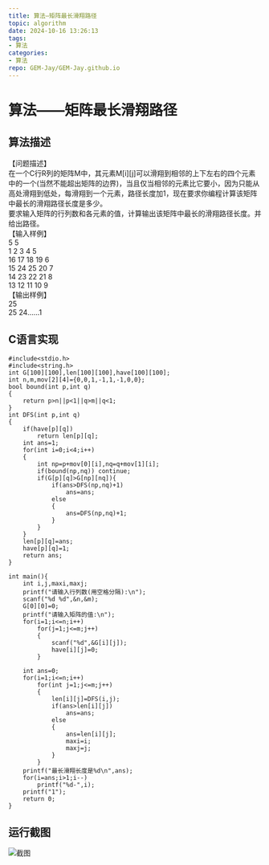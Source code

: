 ```yaml
---
title: 算法—矩阵最长滑翔路径
topic: algorithm
date: 2024-10-16 13:26:13
tags:
- 算法
categories: 
- 算法
repo: GEM-Jay/GEM-Jay.github.io
---
```


# 算法——矩阵最长滑翔路径

## 算法描述

【问题描述】  
在一个C行R列的矩阵M中，其元素M\[i\]\[j\]可以滑翔到相邻的上下左右的四个元素中的一个\(当然不能超出矩阵的边界\)，当且仅当相邻的元素比它要小，因为只能从高处滑翔到低处，每滑翔到一个元素，路径长度加1，现在要求你编程计算该矩阵中最长的滑翔路径长度是多少。  
要求输入矩阵的行列数和各元素的值，计算输出该矩阵中最长的滑翔路径长度。并给出路径。  
【输入样例】  
5 5  
1 2 3 4 5  
16 17 18 19 6  
15 24 25 20 7  
14 23 22 21 8  
13 12 11 10 9  
【输出样例】  
25  
25 24……1

## C语言实现

```代码
#include<stdio.h>
#include<string.h>
int G[100][100],len[100][100],have[100][100];
int n,m,mov[2][4]={0,0,1,-1,1,-1,0,0};
bool bound(int p,int q) 
{
    return p>n||p<1||q>m||q<1;
}
int DFS(int p,int q)
{
    if(have[p][q])
		return len[p][q]; 
    int ans=1;
    for(int i=0;i<4;i++)
    {
        int np=p+mov[0][i],nq=q+mov[1][i];
        if(bound(np,nq)) continue;
        if(G[p][q]>G[np][nq]){
			if(ans>DFS(np,nq)+1)
				ans=ans;
			else
			{
				ans=DFS(np,nq)+1;
			}
		}
    } 
    len[p][q]=ans; 
    have[p][q]=1; 
	return ans; 
}

int main(){
	int i,j,maxi,maxj;
	printf("请输入行列数(用空格分隔):\n");
    scanf("%d %d",&n,&m);
	G[0][0]=0;
	printf("请输入矩阵的值:\n");
    for(i=1;i<=n;i++)
        for(j=1;j<=m;j++)
		{
            scanf("%d",&G[i][j]);
			have[i][j]=0;
		}

    int ans=0;
    for(i=1;i<=n;i++)
        for(int j=1;j<=m;j++)
        {
            len[i][j]=DFS(i,j);
            if(ans>len[i][j])
				ans=ans;
			else
			{
				ans=len[i][j];
				maxi=i;
				maxj=j;
			}		 
        }
    printf("最长滑翔长度是%d\n",ans);
	for(i=ans;i>1;i--)
		printf("%d-",i);
	printf("1");
    return 0;
}
```

## 运行截图

![截图](https://cdn.jsdelivr.net/gh/GEM-Jay/images/%E5%AE%9E%E9%AA%8C%E4%BA%8C%E8%BF%90%E8%A1%8C%E6%88%AA%E5%9B%BE.jpg)
